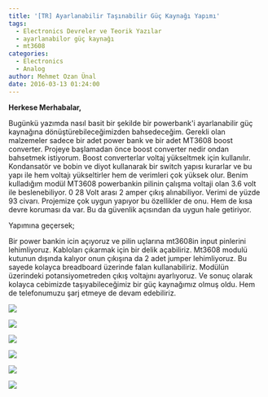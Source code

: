 ```yaml
---
title: '[TR] Ayarlanabilir Taşınabilir Güç Kaynağı Yapımı'
tags:
  - Electronics Devreler ve Teorik Yazılar
  - ayarlanabilor güç kaynağı
  - mt3608
categories:
  - Electronics
  - Analog
author: Mehmet Ozan Ünal
date: 2016-03-13 01:24:00
---
```


**Herkese Merhabalar,**

Bugünkü yazımda nasıl basit bir şekilde bir powerbank'i ayarlanabilir güç
kaynağına dönüştürebileceğimizden bahsedeceğim. Gerekli olan malzemeler sadece
bir adet power bank ve bir adet MT3608 boost converter. Projeye başlamadan önce
boost converter nedir ondan bahsetmek istiyorum. Boost converterlar voltaj
yükseltmek için kullanılır. Kondansatör ve bobin ve diyot kullanarak bir switch
yapısı kurarlar ve bu yapı ile hem voltajı yükseltirler hem de verimleri çok
yüksek olur. Benim kulladığım modül MT3608 powerbankin pilinin çalışma voltaji
olan 3.6 volt ile beslenebiliyor. 0 28 Volt arası 2 amper çıkış alınabiliyor.
Verimi de yüzde 93 civarı. Projemize çok uygun yapıyor bu özellikler de onu. Hem
de kısa devre koruması da var. Bu da güvenlik açısından da uygun hale getiriyor.

Yapımına geçersek;

Bir power bankin icin açıyoruz ve pilin uçlarına mt3608in input pinlerini
lehimliyoruz. Kabloları çıkarmak için bir delik açabiliriz. Mt3608 modulü
kutunun dışında kalıyor onun çıkışına da 2 adet jumper lehimliyoruz. Bu sayede
kolayca breadboard üzerinde falan kullanabiliriz. Modülün üzerindeki
potansiyometreden çıkış voltajını ayarlıyoruz. Ve sonuç olarak kolayca cebimizde
taşıyabileceğimiz bir güç kaynağımız olmuş oldu. Hem de telefonumuzu şarj etmeye
de devam edebiliriz.

![](IMG_20160309_125524.jpg)

![](IMG_20160309_125551.jpg)

![](IMG_20160309_125741.jpg)

![](IMG_20160309_131250.jpg)

![](IMG_20160309_131936.jpg)

![](IMG_20160309_132051.jpg)
